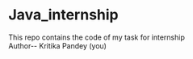 # Java_internship
This repo contains the code of my  task for internship<br>
Author-- Kritika Pandey (you)
